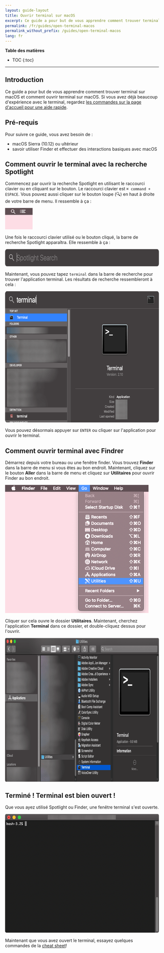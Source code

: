 ```yaml
---
layout: guide-layout
title: Ouvrir terminal sur macOS
excerpt: Ce guide a pour but de vous apprendre comment trouver terminal sur macOS et comment ouvrir terminal sur macOS.
permalink: /fr/guides/open-terminal-macos
permalink_without_prefix: /guides/open-terminal-macos
lang: fr
---
```


**Table des matières**

* TOC
{:toc}

---

## Introduction

Ce guide a pour but de vous apprendre comment trouver terminal sur macOS et comment ouvrir terminal sur macOS. Si vous avez déjà beaucoup d'expérience avec le terminal, regardez [les commandes sur la page d'accueil pour une aide rapide](/).

## Pré-requis

Pour suivre ce guide, vous avez besoin de :

* macOS Sierra (10.12) ou ultérieur
* savoir utiliser Finder et effectuer des interactions basiques avec macOS

## Comment ouvrir le terminal avec la recherche Spotlight

Commencez par ouvrir la recherche Spotlight en utilisant le raccourci clavier ou en cliquant sur le bouton. Le raccourci clavier est `⌘ command + ESPACE`. Vous pouvez aussi cliquer sur le bouton loupe (🔍) en haut à droite de votre barre de menu. Il ressemble à ça :

<div class="center guideimages">
  <img src="/assets/guides/open-terminal-macos/spotlight-button-en.png" width="90" height="70" alt="Bouton de recherche Spotlight" layout="fixed">
</div>

Une fois le raccourci clavier utilisé ou le bouton cliqué, la barre de recherche Spotlight apparaîtra. Elle ressemble à ça :

<div class="center guideimages">
  <img src="/assets/guides/open-terminal-macos/spotlight-search-en.png" width="680" height="56" alt="Barre de recherche Spotlight" class="responsive" />
</div>

Maintenant, vous pouvez tapez `terminal` dans la barre de recherche pour trouver l'application terminal. Les résultats de recherche ressembleront à cela :

<div class="center guideimages">
  <img src="/assets/guides/open-terminal-macos/spotlight-results-en.png" width="680" height="430" alt="Résultats de recherche Spotlight" class="responsive" />
</div>

Vous pouvez désormais appuyer sur `ENTER` ou cliquer sur l'application pour ouvrir le terminal.

## Comment ouvrir terminal avec Findrer

Démarrez depuis votre bureau ou une fenêtre finder. Vous trouvez **Finder** dans la barre de menu si vous êtes au bon endroit. Maintenant, cliquez sur le bouton **Aller** dans la barre de menu et cliquez sur **Utilitaires** pour ouvrir Finder au bon endroit.

<div class="center guideimages">
  <img src="/assets/guides/open-terminal-macos/go-menu-en.png" width="470" height="420" alt="Menu aller Finder" class="responsive" />
</div>

Cliquer sur cela ouvre le dossier **Utilitaires**. Maintenant, cherchez l'application **Terminal** dans ce dossier, et double-cliquez dessus pour l'ouvrir.

<div class="center guideimages">
  <img src="/assets/guides/open-terminal-macos/finder-utilities-en.png" width="865" height="471" alt="Naviguer le dossier Utilitaires dans Finder" class="responsive" />
</div>

## Terminé ! Terminal est bien ouvert !

Que vous ayez utilisé Spotlight ou Finder, une fenêtre terminal s'est ouverte.

<div class="center guideimages">
  <img src="/assets/guides/open-terminal-macos/terminal-open-en.png" width="585" height="389" alt="Une fenêtre terminal ouverte" class="responsive" />
</div>

Maintenant que vous avez ouvert le terminal, essayez quelques commandes de la [cheat sheet](/#basic)!
